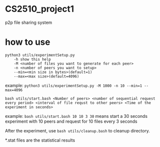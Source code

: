 # CS2510_project1
p2p file sharing system

# how to use
```
python3 utils/experimentSetup.py
    -h show this help
    -M <number of files you want to generate for each peer>
    -n <number of peers you want to setup>
    --min=<min size in bytes>(default=1)
    --max=<max size>(default=4096)
```
example: `python3 utils/experimentSetup.py -M 1000 -n 10 --min=1 --max=4096`

```
bash utils/start.bash <Number of peers> <number of sequential request every period> <interval of file requst to other peers> <Time of the experiment in seconds>
```
example: `bash utils/start.bash 10 10 3 30` means start a 30 seconds experiment with 10 peers and request for 10 files every 3 seconds

After the experiment, use `bash utils/cleanup.bash` to cleanup directory.

*.stat files are the statistical results